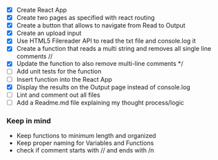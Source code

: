 - [x] Create React App
- [x] Create two pages as specified with react routing
- [x] Create a button that allows to navigate from Read to Output
- [x] Create an upload input
- [x] Use HTML5 Filereader API to read the txt file and console.log it
- [x] Create a function that reads a multi string and removes all single line comments //
- [x] Update the function to also remove multi-line comments \*/
- [ ] Add unit tests for the function
- [ ] Insert function into the React App
- [x] Display the results on the Output page instead of console.log
- [ ] Lint and comment out all files
- [ ] Add a Readme.md file explaining my thought process/logic

### Keep in mind

- Keep functions to minimum length and organized
- Keep proper naming for Variables and Functions
- check if comment starts with // and ends with /n
